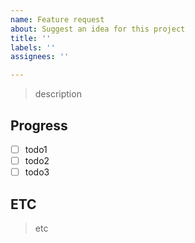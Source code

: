 ```yaml
---
name: Feature request
about: Suggest an idea for this project
title: ''
labels: ''
assignees: ''

---
```


> description

## Progress
- [ ] todo1
- [ ] todo2
- [ ] todo3

## ETC
> etc
